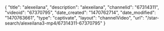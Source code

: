 {
    "title": "alexeilana",
    "description": "alexeilana",
    "channelid": "67314311",
    "videoid": "67370795",
    "date_created": "1470762714",
    "date_modified": "1470763661",
    "type": "captivate",
    "layout": "channelVideo",
    "url": "\/star-search\/alexeilana3-mp4\/67314311-67370795"
}
